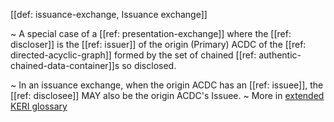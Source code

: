 [[def: issuance-exchange, Issuance exchange]]

~ A special case of a [[ref: presentation-exchange]] where the [[ref: discloser]] is the [[ref: issuer]] of the origin (Primary) ACDC of the [[ref: directed-acyclic-graph]] formed by the set of chained [[ref: authentic-chained-data-container]]s so disclosed.

~ In an issuance exchange, when the origin ACDC has an [[ref: issuee]], the [[ref: disclosee]] MAY also be the origin ACDC's Issuee.
~ More in <a href="https://weboftrust.github.io/WOT-terms/docs/glossary/issuance-exchange">extended KERI glossary</a>
